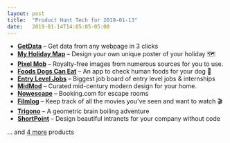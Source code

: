 ```yaml
---
layout: post
title:  "Product Hunt Tech for 2019-01-13"
date:   2019-01-14T14:05:05-05:00
---
```


* **[GetData](https://www.producthunt.com/posts/getdata?utm_campaign=producthunt-api&utm_medium=api&utm_source=Application%3A+Daily+Digest+RSS+%28ID%3A+3202%29)** – Get data from any webpage in 3 clicks
* **[My Holiday Map](https://www.producthunt.com/posts/my-holiday-map?utm_campaign=producthunt-api&utm_medium=api&utm_source=Application%3A+Daily+Digest+RSS+%28ID%3A+3202%29)** – Design your own unique poster of your holiday 🗺
* **[Pixel Mob](https://www.producthunt.com/posts/pixel-mob?utm_campaign=producthunt-api&utm_medium=api&utm_source=Application%3A+Daily+Digest+RSS+%28ID%3A+3202%29)** – Royalty-free images from numerous sources for you to use.
* **[Foods Dogs Can Eat](https://www.producthunt.com/posts/foods-dogs-can-eat?utm_campaign=producthunt-api&utm_medium=api&utm_source=Application%3A+Daily+Digest+RSS+%28ID%3A+3202%29)** – An app to check human foods for your dog 🐶
* **[Entry Level Jobs](https://www.producthunt.com/posts/entry-level-jobs?utm_campaign=producthunt-api&utm_medium=api&utm_source=Application%3A+Daily+Digest+RSS+%28ID%3A+3202%29)** – Biggest job board of entry level jobs & internships
* **[MidMod](https://www.producthunt.com/posts/midmod?utm_campaign=producthunt-api&utm_medium=api&utm_source=Application%3A+Daily+Digest+RSS+%28ID%3A+3202%29)** – Curated mid-century modern design for your home.
* **[Nowescape](https://www.producthunt.com/posts/nowescape?utm_campaign=producthunt-api&utm_medium=api&utm_source=Application%3A+Daily+Digest+RSS+%28ID%3A+3202%29)** – Booking.com for escape rooms
* **[Filmlog](https://www.producthunt.com/posts/filmlog?utm_campaign=producthunt-api&utm_medium=api&utm_source=Application%3A+Daily+Digest+RSS+%28ID%3A+3202%29)** – Keep track of all the movies you've seen and want to watch 🎬
* **[Trigono](https://www.producthunt.com/posts/trigono?utm_campaign=producthunt-api&utm_medium=api&utm_source=Application%3A+Daily+Digest+RSS+%28ID%3A+3202%29)** – A geometric brain boiling adventure
* **[ShortPoint](https://www.producthunt.com/posts/shortpoint?utm_campaign=producthunt-api&utm_medium=api&utm_source=Application%3A+Daily+Digest+RSS+%28ID%3A+3202%29)** – Design beautiful intranets for your company without code

… and [4 more](https://www.producthunt.com/tech) products